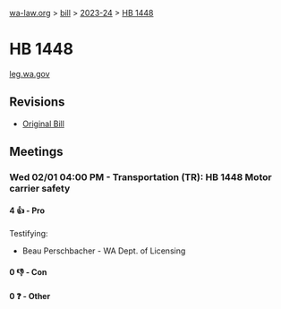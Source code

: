 [wa-law.org](/) > [bill](/bill/) > [2023-24](/bill/2023-24/) > [HB 1448](/bill/2023-24/hb/1448/)

# HB 1448
[leg.wa.gov](https://app.leg.wa.gov/billsummary?BillNumber=1448&Year=2023&Initiative=false)

## Revisions
* [Original Bill](1/)

## Meetings
### Wed 02/01 04:00 PM - Transportation (TR): HB 1448 Motor carrier safety
#### 4 👍 - Pro
Testifying:
* Beau Perschbacher - WA Dept. of Licensing

#### 0 👎 - Con

#### 0 ❓ - Other
